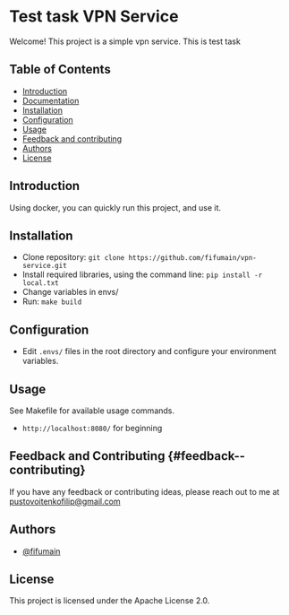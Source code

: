 # Test task VPN Service

Welcome! This project is a simple vpn service. This is test task

## Table of Contents

- [Introduction](#introduction)
- [Documentation](#documentation)
- [Installation](#installation)
- [Configuration](#configuration)
- [Usage](#usage)
- [Feedback and contributing](#feedback--contributing)
- [Authors](#authors)
- [License](#license)

## Introduction

Using docker, you can quickly run this project, and use it.

## Installation

- Clone repository:
  `git clone https://github.com/fifumain/vpn-service.git`
- Install required libraries, using the command line:
  `pip install -r local.txt`
- Change variables in envs/
- Run: `make build`

## Configuration

- Edit `.envs/` files in the root directory and configure your environment variables.

## Usage

See Makefile for available usage commands.

- `http://localhost:8080/` for beginning

## Feedback and Contributing {#feedback--contributing}

If you have any feedback or contributing ideas, please reach out to me at pustovoitenkofilip@gmail.com

## Authors

- [@fifumain](https://www.github.com/fifumain)

## License

This project is licensed under the Apache License 2.0.
